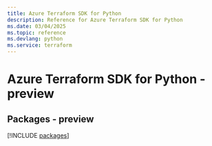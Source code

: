 ```yaml
---
title: Azure Terraform SDK for Python
description: Reference for Azure Terraform SDK for Python
ms.date: 03/04/2025
ms.topic: reference
ms.devlang: python
ms.service: terraform
---
```

# Azure Terraform SDK for Python - preview
## Packages - preview
[!INCLUDE [packages](terraform-index.md)]